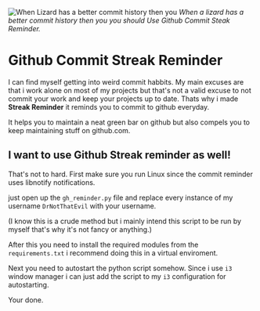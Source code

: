 ![When Lizard has a better commit history then you](https://i.imgur.com/4KvHoEl.jpg)
*When a lizard has a better commit history then you you should Use Github Commit Steak Reminder.*

# Github Commit Streak Reminder

I can find myself getting into weird commit habbits. My main excuses are that i work alone on most of my projects but that's not a valid excuse to not commit your work and keep your projects up to date.
Thats why i made **Streak Reminder** it reminds you to commit to github everyday.

It helps you to maintain a neat green bar on github but also compels you to keep maintaining stuff on github.com.


## I want to use Github Streak reminder as well!
That's not to hard. First make sure you run Linux since the commit reminder uses libnotify notifications.

just open up the `gh_reminder.py` file and replace every instance of my username `DrNotThatEvil` with your username.

(I know this is a crude method but i mainly intend this script to be run by myself that's why it's not fancy or anything.)

After this you need to install the required modules from the `requirements.txt` i recommend doing this in a virtual enviroment.

Next you need to autostart the python script somehow. Since i use `i3` window manager i can just add the script to my `i3` configuration for autostarting.

Your done.

